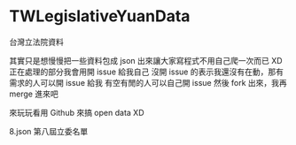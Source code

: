 TWLegislativeYuanData
=====================

台灣立法院資料

其實只是想慢慢把一些資料包成 json 出來讓大家寫程式不用自己爬一次而已 XD
正在處理的部分我會用開 issue 給我自己
沒開 issue 的表示我還沒有在動，那有需求的人可以開 issue 給我
有空有閒的人可以自己開 issue 然後 fork 出來，我再 merge 進來吧

來玩玩看用 Github 來搞 open data XD

8.json 第八屆立委名單


